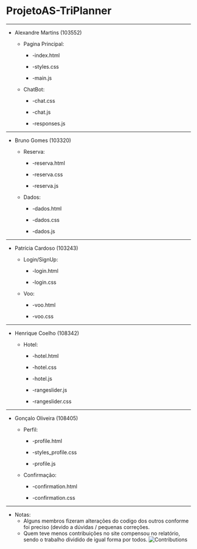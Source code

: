 # ProjetoAS-TriPlanner
----------------------------
* Alexandre Martins (103552)<p>
  * Pagina Principal:<p>
    * -index.html <p>
    * -styles.css<p>
    * -main.js<p>
  * ChatBot:<p>
    * -chat.css<p>
    * -chat.js<p>
    * -responses.js<p>
----------------------------
* Bruno Gomes (103320)<p>
  * Reserva:<p>
    * -reserva.html<p>
    * -reserva.css<p>
    * -reserva.js<p>
  * Dados:<p>
    * -dados.html<p>
    * -dados.css<p>
    * -dados.js<p>
----------------------------
* Patrícia Cardoso (103243)<p>
  * Login/SignUp:<p>
    * -login.html<p>
    * -login.css<p>
  * Voo:<p>
    * -voo.html<p>
    * -voo.css<p>
----------------------------   
* Henrique Coelho (108342)<p>
  * Hotel:<p>
    * -hotel.html<p>
    * -hotel.css<p>
    * -hotel.js<p>
    * -rangeslider.js<p>
    * -rangeslider.css<p>
---------------------------- 
* Gonçalo Oliveira (108405)<p>
  * Perfil:<p>
    * -profile.html<p>
    * -styles_profile.css<p>
    * -profile.js<p>
  * Confirmação:<p>
    * -confirmation.html<p>
    * -confirmation.css<p>
----------------------------  
* Notas:
    * Alguns membros fizeram alterações do codigo dos outros conforme foi preciso (devido a dúvidas / pequenas correções.
    * Quem teve menos contribuições no site compensou no relatório, sendo o trabalho dividido de igual forma por todos.
![Contributions](https://github.com/AleexMaartins/ProjectsUA-ECI/assets/75785342/96159fd7-803e-448b-a277-db899b8b8f37)

